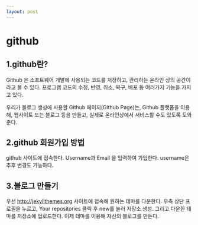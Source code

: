 ```yaml
---
layout: post
---
```


# github 

## 1.github란?
Github 은 소프트웨어 개발에 사용되는 코드를 저장하고, 관리하는 온라인 상의 공간이라고 볼 수 있다. 프로그램 코드의 수정, 반영, 취소, 복구, 배포 등 여러가지 기능을 가지고 있다.

우리가 블로그 생성에 사용할 Github 페이지(Github Page)는, Github 플랫폼을 이용해, 웹사이트 또는 블로그 등을 만들고, 실제로 온라인상에서 서비스할 수도 있도록 도와준다.

## 2.github 회원가입 방법
github 사이트에 접속한다.
Username과 Email 을 입력하여 가입한다. username은 추후 변경도 가능하다.

## 3.블로그 만들기
우선 http://jekyllthemes.org 사이트에 접속해 원하는 테마를 다운한다.
우측 상단 프로필을 누르고, Your repositories 클릭 후 new를 눌러 저장소 생성. 그리고 다운한 테마를 저장소에 업로드한다. 이제 테마를 이용해 자신의 블로그를 만든다.
